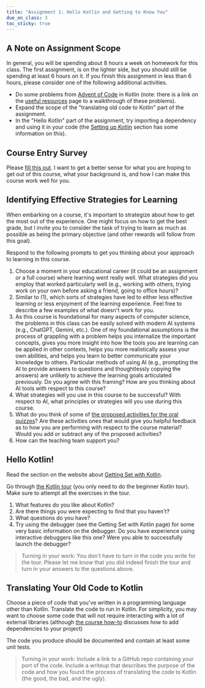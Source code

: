 ```yaml
---
title: "Assignment 1: Hello Kotlin and Getting to Know You"
due_on_class: 3
toc_sticky: true 
---
```


## A Note on Assignment Scope

In general, you will be spending about 8 hours a week on homework for this class.  The first assignment, is on the lighter side, but you should still be spending at least 6 hours on it.  If you finish this assignment in less than 6 hours, please consider one of the following additional activities.
* Do some problems from [Advent of Code](https://adventofcode.com/) in Kotlin (note: there is a link on the [useful resources](/how_to/useful_resources) page to a walkthrough of these problems).
* Expand the scope of the "translating old code to Kotlin" part of the assignment.
* In the "Hello Kotlin" part of the assignment, try importing a dependency and using it in your code (the [Setting up Kotlin](/how_to/setting_up_kotlin) section has some information on this).

## Course Entry Survey

Please [fill this out](https://docs.google.com/forms/d/e/1FAIpQLScJegi7KGH3-TvK7R0ImdSJHRrENx9AuBfAB6pKXzm60bPncw/viewform).  I want to get a better sense for what you are hoping to get out of this course, what your background is, and how I can make this course work well for you.

## Identifying Effective Strategies for Learning

When embarking on a course, it's important to strategize about how to get the most out of the experience.  One might focus on how to get the best grade, but I invite you to consider the task of trying to learn as much as possible as being the primary objective (and other rewards will follow from this goal).

Respond to the following prompts to get you thinking about your approach to learning in this course.

1.  Choose a moment in your educational career (it could be an assignment or a full course) where learning went really well. What strategies did you employ that worked particularly well (e.g., working with others, trying work on your own before asking a friend, going to office hours)?
2. Similar to (1), which sorts of strategies have led to either less effective learning or less enjoyment of the learning experience.  Feel free to describe a few examples of what doesn't work for you.
3. As this course is foundational for many aspects of computer science, the problems in this class can be easily solved with modern AI systems (e.g., ChatGPT, Gemini, etc.).  One of my foundational assumptions is the process of grappling with a problem helps you internalize the important concepts, gives you more insight into how the tools you are learning can be applied in other contexts, helps you more realistically assess your own abilities, and helps you learn to better communicate your knowledge to others.  Particular methods of using AI (e.g., prompting the AI to provide answers to questions and thoughtlessly copying the answers) are unlikely to achieve the learning goals articulated previously.  Do you agree with this framing? How are you thinking about AI tools with respect to this course?
4. What strategies will you use in this course to be successful?  With respect to AI, what principles or strategies will you use during this course.
5. What do you think of some of [the proposed activities for the oral quizzes](https://olin.instructure.com/courses/940/pages/course-policies-and-structure)?  Are these activities ones that would give you helpful feedback as to how you are performing with respect to the course material?  Would you add or subtract any of the proposed activities?
6. How can the teaching team support you?

## Hello Kotlin!

Read the section on the website about [Getting Set with Kotlin](/how_to/setting_up_kotlin.md).

Go through [the Kotlin tour](https://kotlinlang.org/docs/kotlin-tour-welcome.html) (you only need to do the beginner Kotlin tour).  Make sure to attempt all the exercises in the tour.

1. What features do you like about Kotlin?
2. Are there things you were expecting to find that you haven't?
3. What questions do you have?
4. Try using the debugger (see the Getting Set with Kotlin page) for some very basic information on the debugger.  Do you have experience using interactive debuggers like this one?  Were you able to successfully launch the debugger?

> Turning in your work: You don't have to turn in the code you write for the tour.  Please let me know that you did indeed finish the tour and turn in your answers to the questions above.

## Translating Your Old Code to Kotlin

Choose a piece of code that you've written in a programming language other than Kotlin.  Translate the code to run in Kotlin.  For simplicity, you may want to choose some code that will not require interacting with a lot of external libraries (although [the course how-to](/how_to/setting_up_kotlin.md) discusses how to add dependencies to your project)

The code you produce should be documented and contain at least some unit tests.

>  Turning in your work: Include a link to a GitHub repo containing your port of the code.  Include a writeup that describes the purpose of the code and how you found the process of translating the code to Kotlin (the good, the bad, and the ugly).
